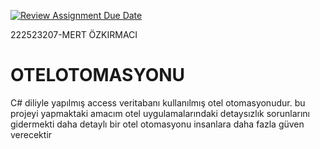[![Review Assignment Due Date](https://classroom.github.com/assets/deadline-readme-button-24ddc0f5d75046c5622901739e7c5dd533143b0c8e959d652212380cedb1ea36.svg)](https://classroom.github.com/a/uelKf0-p)

222523207-MERT ÖZKIRMACI
# OTELOTOMASYONU
C# diliyle yapılmış access veritabanı kullanılmış otel otomasyonudur.
bu projeyi yapmaktaki amacım otel uygulamalarındaki detaysızlık sorunlarını gidermekti daha detaylı bir otel otomasyonu insanlara daha fazla güven verecektir
